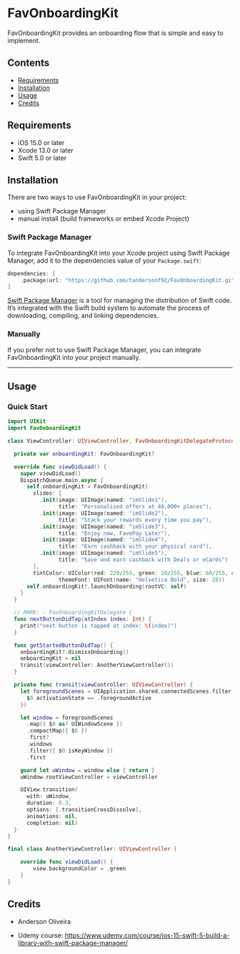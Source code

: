 # FavOnboardingKit

FavOnboardingKit provides an onboarding flow that is simple and easy to implement.

## Contents

- [Requirements](#requirements)
- [Installation](#installation)
- [Usage](#usage)
- [Credits](#credits)

## Requirements

- iOS 15.0 or later
- Xcode 13.0 or later
- Swift 5.0 or later


## Installation
There are two ways to use FavOnboardingKit in your project:
- using Swift Package Manager
- manual install (build frameworks or embed Xcode Project)

### Swift Package Manager

To integrate FavOnboardingKit into your Xcode project using Swift Package Manager, add it to the dependencies value of your `Package.swift`:

```swift
dependencies: [
    .package(url: "https://github.com/tandersonf92/FavOnboardingKit.git", .upToNextMajor(from: "1.0.0"))
]
```

[Swift Package Manager](https://swift.org/package-manager/) is a tool for managing the distribution of Swift code. It’s integrated with the Swift build system to automate the process of downloading, compiling, and linking dependencies.

### Manually

If you prefer not to use Swift Package Manager, you can integrate FavOnboardingKit into your project manually.

---

## Usage

### Quick Start

```swift
import UIKit
import FavOnboardingKit

class ViewController: UIViewController, FavOnboardingKitDelegateProtocol {

  private var onboardingKit: FavOnboardingKit?

  override func viewDidLoad() {
    super.viewDidLoad()
    DispatchQueue.main.async {
      self.onboardingKit = FavOnboardingKit(
        slides: [
          .init(image: UIImage(named: "imSlide1"),
                title: "Personalised offers at 40,000+ places"),
          .init(image: UIImage(named: "imSlide2"),
                title: "Stack your rewards every time you pay"),
          .init(image: UIImage(named: "imSlide3"),
                title: "Enjoy now, FavePay Later"),
          .init(image: UIImage(named: "imSlide4"),
                title: "Earn cashback with your physical card"),
          .init(image: UIImage(named: "imSlide5"),
                title: "Save and earn cashback with Deals or eCards")
        ],
        tintColor: UIColor(red: 220/255, green: 20/255, blue: 60/255, alpha: 1.0), delegate: self,
                themeFont: UIFont(name: "Helvetica Bold", size: 28))
      self.onboardingKit?.launchOnboarding(rootVC: self)
    }
  }

  // MARK: - FavOnboardingKitDelegate {
  func nextButtonDidTap(atIndex index: Int) {
    print("next button is tapped at index: \(index)")
  }

  func getStartedButtonDidTap() {
    onboardingKit?.dismissOnboarding()
    onboardingKit = nil
    transit(viewController: AnotherViewController())
  }

  private func transit(viewController: UIViewController) {
    let foregroundScenes = UIApplication.shared.connectedScenes.filter({
      $0.activationState == .foregroundActive
    })

    let window = foregroundScenes
      .map({ $0 as? UIWindowScene })
      .compactMap({ $0 })
      .first?
      .windows
      .filter({ $0.isKeyWindow })
      .first

    guard let uWindow = window else { return }
    uWindow.rootViewController = viewController

    UIView.transition(
      with: uWindow,
      duration: 0.3,
      options: [.transitionCrossDissolve],
      animations: nil,
      completion: nil)
  }
}

final class AnotherViewController: UIViewController {

    override func viewDidLoad() {
        view.backgroundColor = .green
    }
}
```

## Credits

- Anderson Oliveira

- Udemy course: https://www.udemy.com/course/ios-15-swift-5-build-a-library-with-swift-package-manager/

